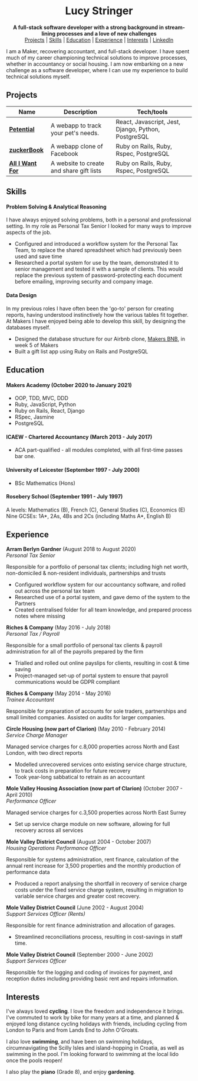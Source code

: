 <div align="center">
  <h1>Lucy Stringer</h1>

  **A full-stack software developer with a strong background in stream-lining processes and a love of new challenges**<br>
  [Projects](#projects) | [Skills](#skills) | [Education](#education) | [Experience](#experience) | [Interests](#interests) | [LinkedIn](https://www.linkedin.com/in/lucy-stringer-81aa0392/)
  <br>
</div>

I am a Maker, recovering accountant, and full-stack developer. I have spent much of my career championing technical solutions to improve processes, whether in accountancy or social housing. I am now embarking on a new challenge as a software developer, where I can use my experience to build technical solutions myself.

## Projects

| Name                         | Description       | Tech/tools        |
| ---------------------------- | ----------------- | ----------------- |
| **[Petential](https://github.com/stringiest/petential_extension)**            | A webapp to track your pet's needs. | React, Javascript, Jest, Django, Python, PostgreSQL |
| **[zuckerBook](https://github.com/stringiest/zuckerBook)** | A webapp clone of Facebook | Ruby on Rails, Ruby, Rspec, PostgreSQL            |
|**[All I Want For](https://github.com/stringiest/all_i_want_for)**| A website to create and share gift lists| Ruby on Rails, Ruby, Rspec, PostgreSQL |

## Skills

#### Problem Solving & Analytical Reasoning

I have always enjoyed solving problems, both in a personal and professional setting.  In my role as Personal Tax Senior I looked for many ways to improve aspects of the job.

- Configured and introduced a workflow system for the Personal Tax Team, to replace the shared spreadsheet which had previously been used and save time
- Researched a portal system for use by the team, demonstrated it to senior management and tested it with a sample of clients. This would replace the previous system of password-protecting each document before emailing, improving security and company image.

#### Data Design

In my previous roles I have often been the 'go-to' person for creating reports, having understood instinctively how the various tables fit together.  At Makers I have enjoyed being able to develop this skill, by designing the databases myself.  

- Designed the database structure for our Airbnb clone, [Makers BNB](https://github.com/samanthagottlieb/makersbnb), in week 5 of Makers
- Built a gift list app using Ruby on Rails and PostgreSQL

## Education

#### Makers Academy (October 2020 to January 2021)

- OOP, TDD, MVC, DDD
- Ruby, JavaScript, Python
- Ruby on Rails, React, Django
- RSpec, Jasmine
- PostgreSQL

#### ICAEW - Chartered Accountancy (March 2013 - July 2017)

- ACA part-qualified - all modules completed, with all first-time passes bar one.

#### University of Leicester (September 1997 - July 2000)

- BSc Mathematics (Hons)

#### Rosebery School (September 1991 - July 1997)

A levels: Mathematics (B), French (C), General Studies (C), Economics (E)  
Nine GCSEs: 1A\*, 2As, 4Bs and 2Cs (including Maths A\*, English B)

## Experience

**Arram Berlyn Gardner** (August 2018 to August 2020)  
_Personal Tax Senior_

Responsible for a portfolio of personal tax clients; including high net worth, non-domiciled & non-resident individuals, partnerships and trusts
- Configured workflow system for our accountancy software, and rolled out across the personal tax team
- Researched use of a portal system, and gave demo of the system to the Partners
- Created centralised folder for all team knowledge, and prepared process notes where missing

**Riches & Company** (May 2016 - July 2018)  
_Personal Tax / Payroll_

Responsible for a small portfolio of personal tax clients & payroll administration for all of the payrolls prepared by the firm
- Trialled and rolled out online payslips for clients, resulting in cost & time saving
- Project-managed set-up of portal system to ensure that payroll communications would be GDPR compliant

**Riches & Company** (May 2014 - May 2016)  
_Trainee Accountant_

Responsible for preparation of accounts for sole traders, partnerships and small limited companies. Assisted on audits for larger companies.

**Circle Housing (now part of Clarion)** (May 2010 - February 2014)  
_Service Charge Manager_

Managed service charges for c.8,000 properties across North and East London, with two direct reports
- Modelled unrecovered services onto existing service charge structure, to track costs in preparation for future recovery
- Took year-long sabbatical to retrain as an accountant

**Mole Valley Housing Association (now part of Clarion)** (October 2007 - April 2010)  
_Performance Officer_

Managed service charges for c.3,500 properties across North East Surrey
- Set up service charge module on new software, allowing for full recovery across all services

**Mole Valley District Council** (August 2004 - October 2007)  
_Housing Operations Performance Officer_

Responsible for systems administration, rent finance, calculation of the annual rent increase for 3,500 properties and the monthly production of performance data
- Produced a report analysing the shortfall in recovery of service charge costs under the fixed service charge system, resulting in migration to variable service charges and greater cost recovery.

**Mole Valley District Council** (June 2002 - August 2004)  
_Support Services Officer (Rents)_

Responsible for rent finance administration and allocation of garages.
- Streamlined reconciliations process, resulting in cost-savings in staff time.

**Mole Valley District Council** (September 2000 - June 2002)  
_Support Services Officer_

Responsible for the logging and coding of invoices for payment, and reception duties including providing basic rent and repairs information.

## Interests

I've always loved **cycling**. I love the freedom and independence it brings. I've commuted to work by bike for many years at a time, and planned & enjoyed long distance cycling holidays with friends, including cycling from London to Paris and from Lands End to John O'Groats.

I also love **swimming**, and have been on swimming holidays, circumnavigating the Scilly Isles and island-hopping in Croatia, as well as swimming in the pool. I'm looking forward to swimming at the local lido once the pools reopen!

I also play the **piano** (Grade 8), and enjoy **gardening**.
